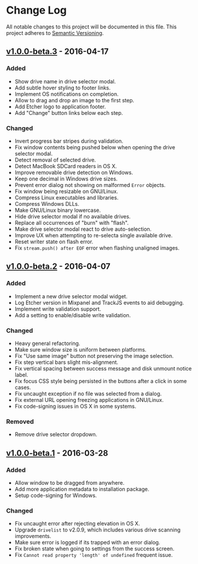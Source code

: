 # Change Log

All notable changes to this project will be documented in this file.
This project adheres to [Semantic Versioning](http://semver.org/).

## [v1.0.0-beta.3] - 2016-04-17

### Added

- Show drive name in drive selector modal.
- Add subtle hover styling to footer links.
- Implement OS notifications on completion.
- Allow to drag and drop an image to the first step.
- Add Etcher logo to application footer.
- Add "Change" button links below each step.

### Changed

- Invert progress bar stripes during validation.
- Fix window contents being pushed below when opening the drive selector modal.
- Detect removal of selected drive.
- Detect MacBook SDCard readers in OS X.
- Improve removable drive detection on Windows.
- Keep one decimal in Windows drive sizes.
- Prevent error dialog not showing on malformed `Error` objects.
- Fix window being resizable on GNU/Linux.
- Compress Linux executables and libraries.
- Compress Windows DLLs.
- Make GNU/Linux binary lowercase.
- Hide drive selector modal if no available drives.
- Replace all occurrences of "burn" with "flash".
- Make drive selector modal react to drive auto-selection.
- Improve UX when attempting to re-selecta single available drive.
- Reset writer state on flash error.
- Fix `stream.push() after EOF` error when flashing unaligned images.

## [v1.0.0-beta.2] - 2016-04-07

### Added

- Implement a new drive selector modal widget.
- Log Etcher version in Mixpanel and TrackJS events to aid debugging.
- Implement write validation support.
- Add a setting to enable/disable write validation.

### Changed

- Heavy general refactoring.
- Make sure window size is uniform between platforms.
- Fix "Use same image" button not preserving the image selection.
- Fix step vertical bars slight mis-alignment.
- Fix vertical spacing between success message and disk unmount notice label.
- Fix focus CSS style being persisted in the buttons after a click in some cases.
- Fix uncaught exception if no file was selected from a dialog.
- Fix external URL opening freezing applications in GNU/Linux.
- Fix code-signing issues in OS X in some systems.

### Removed

- Remove drive selector dropdown.

## [v1.0.0-beta.1] - 2016-03-28

### Added

- Allow window to be dragged from anywhere.
- Add more application metadata to installation package.
- Setup code-signing for Windows.

### Changed

- Fix uncaught error after rejecting elevation in OS X.
- Upgrade `drivelist` to v2.0.9, which includes various drive scanning improvements.
- Make sure error is logged if its trapped with an error dialog.
- Fix broken state when going to settings from the success screen.
- Fix `Cannot read property 'length' of undefined` frequent issue.

[v1.0.0-beta.3]: https://github.com/resin-io/etcher/compare/v1.0.0-beta.2...v1.0.0-beta.3
[v1.0.0-beta.2]: https://github.com/resin-io/etcher/compare/v1.0.0-beta.1...v1.0.0-beta.2
[v1.0.0-beta.1]: https://github.com/resin-io/etcher/compare/v1.0.0-beta.0...v1.0.0-beta.1
